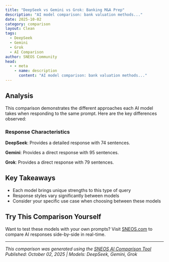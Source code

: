 ```yaml
---
title: "DeepSeek vs Gemini vs Grok: Banking M&A Prep"
description: "AI model comparison: bank valuation methods..."
date: 2025-10-02
category: comparison
layout: Clean
tags:
  - DeepSeek
  - Gemini
  - Grok
  - AI Comparison
author: SNEOS Community
head:
  - - meta
    - name: description
      content: "AI model comparison: bank valuation methods..."
---
```


<ChatComparison
  title="DeepSeek vs Gemini vs Grok: Banking M&amp;A Prep"
  prompt="bank valuation methods"
  :responses='{
    "DeepSeek": "Of course. Here is a comprehensive guide to bank valuation methods, explaining why they are unique and detailing the most common approaches used by analysts and investors.\n\n### Why Bank Valuation is Different\n\nBanks are fundamentally different from industrial or service companies, which necessitates specialized valuation techniques. Key differences include:\n\n*   **Capital Structure is the Business:** A bank\u0027s primary assets (loans) are created by its liabilities (deposits). This makes standard leverage ratios misleading.\n*   **Regulatory Capital:** Banks are required to hold a certain amount of high-quality capital (Equity) against their risk-weighted assets (RWA). This regulatory capital requirement is a primary constraint on growth and profitability.\n*   **Financial Assets \u0026 Liabilities:** Most of a bank\u0027s balance sheet consists of financial instruments measured at fair value or amortized cost, making \u0022book value\u0022 a much more relevant metric than for a manufacturing firm.\n*   **Interest Rate Sensitivity:** A bank\u0027s core profitability (Net Interest Income) is highly sensitive to changes in interest rates.\n*   **Provisions for Losses:** Loan loss provisions are a major, highly variable expense that directly impacts earnings.\n\nBecause of these unique characteristics, **asset-based approaches** (like calculating liquidation value) and standard **P/E multiples** are often less reliable on their own.\n\n---\n\n### Core Bank Valuation Methods\n\nBank valuation typically uses a combination of the following methods, which can be grouped into three categories.\n\n#### 1. Relative Valuation (Multiples Approach)\n\nThis is the most common and quickest method, comparing the bank to its peers.\n\n**a) Price-to-Book (P/B) Ratio**\n*   **What it is:** Share Price / Book Value Per Share (BVPS).\n*   **Why it\u0027s key:** Since a bank\u0027s assets and liabilities are mostly financial, book value (or tangible book value) is a strong proxy for its net asset value. A P/B above 1.0 suggests the market believes the bank can generate a return on its equity above its cost of equity.\n*   **Considerations:** Always look at **Tangible P/B** (Price / Tangible Book Value Per Share), which excludes goodwill and other intangibles, giving a cleaner view of the capital base.\n\n**b) Price-to-Earnings (P/E) Ratio**\n*   **What it is:** Share Price / Earnings Per Share (EPS).\n*   **Why it\u0027s used:** It provides a view of how the market values the bank\u0027s earnings power.\n*   **Limitations:** Bank earnings are highly volatile due to loan loss provisions and trading income. It\u0027s less reliable than P/B for cross-bank comparisons if their risk profiles differ.\n\n**c) Dividend Yield**\n*   **What it is:** Annual Dividends Per Share / Share Price.\n*   **Why it\u0027s used:** Mature, stable banks are often valued for their consistent dividend payments. The yield is compared to government bond yields and other income stocks.\n\n#### 2. Absolute Valuation (Intrinsic Value Approach)\n\nThese methods aim to determine the fundamental, intrinsic value of the bank based on its future cash flows or profits.\n\n**a) Dividend Discount Model (DDM)**\nThis is the most widely used absolute valuation method for banks.\n*   **Concept:** The value of a bank is the present value of all its future dividends.\n*   **Why it fits:** Banks have stable, predictable payout ratios, making future dividends easier to forecast than free cash flow.\n*   **The Model:** Often a multi-stage DDM (e.g., a high-growth stage followed by a stable-growth stage).\n    *   **Value = [DPS\u2081 / (r - g)]** (for Gordon Growth Model)\n    *   Where: **DPS\u2081** = Expected Dividends Per Share next year, **r** = Cost of Equity, **g** = Perpetual Dividend Growth Rate.\n\n**b) Residual Income Model (RIM) / Economic Value Model**\nThis is a powerful and theoretically sound method for banks.\n*   **Concept:** The value of a bank is its current book value plus the present value of all future \u0022residual income\u0022 (or economic profit).\n*   **Residual Income = Net Income - (Equity Charge)**\n*   **Equity Charge = Cost of Equity \u00D7 Beginning Book Value of Equity**\n*   **Why it fits:** It directly incorporates the two key drivers of bank value: **Book Value** (the capital base) and **Return on Equity (ROE)** (the profitability on that capital). A bank only creates value if its ROE exceeds its cost of equity.\n\n**c) Discounted Cash Flow (DCF) to Equity**\nWhile traditional Free Cash Flow (FCF) is tricky for banks, a DCF to Equity can be used.\n*   **Concept:** Discount the future cash flows available to equity shareholders (after all expenses, debts, and reinvestment) at the cost of equity.\n*   **Challenge:** Defining \u0022reinvestment\u0022 for a bank is complex, as it\u0027s often the growth in the loan book (net of deposits), not CapEx.\n\n#### 3. Asset-Based Valuation (Net Asset Value - NAV)\n\nThis method attempts to value the bank\u0027s assets and liabilities at their true economic or market value.\n*   **Concept:** Calculate the fair value of loans, securities, and other assets, subtract the fair value of liabilities (like deposits). The difference is the net asset value available to equity shareholders.\n*   **Challenge:** It is incredibly complex and data-intensive, as it requires fair-value adjustments for thousands of individual loans and deposits. It is often used as a sense-check rather than a primary method.\n\n---\n\n### A Practical Valuation Framework: The \u0022Holy Trinity\u0022\n\nIn practice, analysts triangulate a bank\u0027s value by focusing on the interplay of three key metrics:\n\n1.  **Return on Equity (ROE):** The bank\u0027s profitability. \u0060ROE = Net Income / Shareholders\u0027 Equity\u0060.\n2.  **Cost of Equity (COE):** The minimum return required by investors.\n3.  **Growth (g):** The sustainable growth rate of the bank\u0027s earnings or dividends, which is driven by \u0060g = ROE \u00D7 Retention Ratio\u0060.\n\nThe relationship between these three determines the bank\u0027s justified P/B ratio:\n\n*   **If ROE \u003E COE:** The bank is creating value. Its justified P/B ratio should be **greater than 1.0**.\n*   **If ROE = COE:** The bank is breaking even. Its justified P/B ratio should be **around 1.0**.\n*   **If ROE \u003C COE:** The bank is destroying value. Its justified P/B ratio should be **less than 1.0**.\n\n### Summary Table of Key Methods\n\n| Method | Formula / Concept | Key Strength | Key Weakness |\n| :--- | :--- | :--- | :--- |\n| **Price-to-Book (P/B)** | Price / Book Value per Share | Simple, reflects capital base | Doesn\u0027t account for profitability |\n| **Dividend Discount Model (DDM)** | PV of Future Dividends | Ideal for stable, dividend-paying banks | Unsuitable for banks that don\u0027t pay dividends |\n| **Residual Income Model (RIM)** | Book Value \u002B PV of Future Residual Income | Theoretically sound, links ROE \u0026 COE | Relies on accurate forecasts of ROE |\n| **Discounted Cash Flow (DCF)** | PV of Future Free Cash Flow | Intrinsic value based on cash generation | Difficult to define FCF for a bank |\n\n### Conclusion\n\nTo value a bank effectively, you should **never rely on a single method**. A robust analysis involves:\n\n1.  **Starting with Multiples:** Use P/B and P/E to compare the bank against a carefully selected peer group.\n2.  **Performing an Intrinsic Valuation:** Use a **DDM** or a **Residual Income Model** to estimate a fundamental value based on your forecasts for ROE, growth, and risk.\n3.  **Triangulating the Results:** Compare the outputs from the different methods. If the DDM suggests a value 30% above the current price and the bank is trading at a discount to its peer group P/B, it may be an attractive investment.\n4.  **Considering the Macro:** Always factor in the interest rate environment, regulatory changes, and the overall health of the economy, as these are primary drivers of a bank\u0027s performance.",
    "Gemini": "Bank valuation is a complex process that involves considering a variety of factors specific to the financial industry. Unlike valuing a typical company, banks have unique characteristics such as a high degree of leverage, regulated capital requirements, and reliance on interest rate spreads. Here\u0027s a breakdown of common bank valuation methods:\n\n**I. Core Approaches (Similar to General Valuation but with Bank-Specific Adjustments):**\n\n*   **Discounted Cash Flow (DCF) Method:**\n    *   **Description:** This method values a bank by projecting its future free cash flows and discounting them back to the present value using an appropriate discount rate (cost of equity).\n    *   **Key Considerations:**\n        *   **Difficult to Apply Directly:**  Traditional free cash flow is hard to define for banks because their main business *is* cash flows.  A direct approach to DCF is rarely used.\n        *   **Dividend Discount Model (DDM):** A variant of DCF, the DDM focuses on discounting expected future dividends to shareholders. This is a more common DCF approach for banks, as dividends often represent a significant portion of shareholder returns.\n        *   **Excess Return Model/Residual Income Model (RI):**  This compares the bank\u0027s return on equity (ROE) to its cost of equity.  If ROE consistently exceeds the cost of equity, the bank is creating value. This is often the preferred approach by analysts.\n\n        *   **Terminal Value:** The estimation of the bank\u0027s value beyond the explicit forecast period.  This is crucial as it often contributes a significant portion of the overall valuation.  Perpetual growth models or exit multiples (applied to the final forecast year) are common approaches.\n    *   **Advantages:**  Theoretically sound, considers the time value of money, and can incorporate specific growth assumptions.\n    *   **Disadvantages:**  Requires accurate forecasting, which can be challenging, especially for regulatory changes and economic cycles. Sensitive to assumptions about growth rates, discount rates, and terminal value.  Difficulty in defining \u0027free cash flow\u0027 in a banking context.\n\n*   **Relative Valuation (Comparable Company Analysis):**\n    *   **Description:**  Compares a bank\u0027s valuation multiples to those of similar publicly traded banks.\n    *   **Key Considerations:**\n        *   **Selection of Comparable Companies:** Crucial to identify banks with similar size, business model, geographic footprint, regulatory environment, and risk profile.\n        *   **Key Multiples:**\n            *   **Price-to-Book Value (P/BV):**  Most widely used for bank valuation. Reflects the market\u0027s perception of the bank\u0027s ability to generate returns on its assets.  A higher P/BV generally suggests investors expect the bank to earn higher returns on its equity in the future.  It\u0027s crucial to compare banks with similar levels of profitability (ROE).  A bank with a higher ROE should trade at a higher P/BV.\n            *   **Price-to-Earnings (P/E):** Also used, but less reliable than P/BV because earnings are often more volatile in the banking sector due to loan loss provisions, trading gains/losses, and other factors.\n            *   **Price-to-Tangible Book Value (P/TBV):**  Similar to P/BV, but excludes intangible assets (e.g., goodwill). Some analysts prefer this as it focuses on the tangible equity of the bank.\n            *   **Price-to-Assets (P/A):** Used, but less common as it doesn\u0027t directly reflect profitability.\n            *   **Market-to-Deposit Ratio:** Provides insight into how investors value the bank\u0027s deposit base, which is a crucial source of funding.\n        *   **Adjustments:**  Multiples may need to be adjusted to account for differences in growth rates, profitability, risk profiles, and capital structures among comparable banks.\n    *   **Advantages:**  Relatively simple to implement, market-based, and provides a quick assessment of value.\n    *   **Disadvantages:**  Relies on the availability of comparable data. Can be misleading if the selected comparables are not truly comparable or if the market is mispricing the entire sector. The quality of the comparables is critical.\n\n*   **Precedent Transactions Analysis:**\n    *   **Description:**  Examines the valuation multiples paid in previous acquisitions of similar banks.\n    *   **Key Considerations:**\n        *   **Deal Selection:** Identifying comparable transactions that occurred in similar market conditions and involved banks with similar characteristics.\n        *   **Deal Terms:** Understanding the specific terms of the transaction (e.g., cash vs. stock, earnouts, assumptions of liabilities) to ensure comparability.\n        *   **Control Premium:**  Adjustments often need to be made to reflect the control premium paid by the acquirer.\n    *   **Advantages:**  Provides insight into what acquirers are willing to pay for banks in the current market.\n    *   **Disadvantages:**  Historical transactions may not accurately reflect current market conditions.  Finding truly comparable transactions can be difficult.\n\n**II. Bank-Specific Considerations \u0026 Metrics:**\n\n*   **Asset Quality:**  A crucial factor in bank valuation.\n    *   **Non-Performing Loans (NPLs):**  High levels of NPLs can indicate underlying credit quality problems and negatively impact the bank\u0027s profitability and capital.\n    *   **Loan Loss Reserves:**  Adequate loan loss reserves are essential to cover potential losses from NPLs.\n    *   **Net Charge-Offs:** Actual loan losses that have been written off.  High net charge-offs signal weak credit underwriting standards.\n    *   **Loan Growth:** While loan growth is generally positive, aggressive loan growth can be a red flag if it is accompanied by a decline in lending standards.\n*   **Capital Adequacy:**  Regulated capital requirements are critical for banks.\n    *   **Tier 1 Capital Ratio:** Measures the bank\u0027s core capital relative to its risk-weighted assets.\n    *   **Total Capital Ratio:** Includes Tier 1 capital plus supplementary capital.\n    *   **Leverage Ratio:** Measures the bank\u0027s assets relative to its equity.  High leverage can amplify both profits and losses.\n*   **Funding Structure \u0026 Liquidity:**  How a bank funds its operations is important.\n    *   **Deposit Base:**  A stable and low-cost deposit base is a valuable asset.\n    *   **Loan-to-Deposit Ratio:** Measures the proportion of loans funded by deposits. A high ratio can indicate liquidity risk.\n    *   **Reliance on Wholesale Funding:**  Over-reliance on short-term wholesale funding can increase liquidity risk.\n*   **Management Quality:**  Strong management teams are essential for navigating the complexities of the banking industry.\n*   **Regulatory Environment:**  Banks are heavily regulated, and changes in regulations can significantly impact their profitability and operations.\n*   **Interest Rate Sensitivity:** Banks are exposed to interest rate risk. Understanding the bank\u0027s asset-liability management (ALM) practices and its exposure to changes in interest rates is crucial.  Net Interest Margin (NIM) is a key metric.\n*   **Efficiency Ratio:**  Measures a bank\u0027s operating expenses as a percentage of its net revenue.  A lower efficiency ratio indicates greater efficiency.\n\n**III. Summary \u0026 Key Takeaways:**\n\n*   No single valuation method is perfect.  It\u0027s best to use a combination of approaches and triangulate the results.\n*   Understanding the specific characteristics of the bank being valued is essential.\n*   The quality of the data and assumptions used in the valuation process is critical.\n*   Bank valuation is a dynamic process, and valuations should be regularly updated to reflect changes in market conditions, regulatory developments, and the bank\u0027s performance.\n*   Always consider the qualitative factors, such as management quality, competitive landscape, and regulatory environment.\n\n**Steps in the Valuation Process (General):**\n\n1.  **Understand the Bank:**  Thoroughly analyze the bank\u0027s business model, financial performance, risk profile, and competitive environment.\n2.  **Forecast Financials:**  Develop a detailed financial forecast, including key income statement and balance sheet items.\n3.  **Select Valuation Methods:**  Choose the appropriate valuation methods based on the bank\u0027s characteristics and data availability.\n4.  **Apply Valuation Methods:**  Implement the selected valuation methods, using reasonable assumptions and sensitivity analysis.\n5.  **Reconcile Results:**  Reconcile the results from the different valuation methods and arrive at a final valuation range.\n6.  **Present Findings:**  Clearly communicate the valuation results and the key assumptions and drivers behind the valuation.\n\n**Important Note:** Bank valuation requires specialized knowledge and experience. It is recommended to consult with a qualified professional for complex valuation assignments.  Changes in accounting standards (e.g., CECL) can also significantly impact valuation.\n",
    "Grok": "Bank valuation is the process of determining the economic value of a bank, often used by investors, analysts, or during mergers and acquisitions. There are several methods to value a bank, each with its own approach, assumptions, and applicability depending on the purpose of the valuation. Below are the most commonly used bank valuation methods:\n\n### 1. **Price-to-Book (P/B) Ratio**\n   - **Description**: This method compares a bank\u0027s market value (share price) to its book value (net asset value per share). The book value is derived from the bank\u0027s balance sheet, calculated as total assets minus total liabilities.\n   - **Formula**: P/B Ratio = Market Price per Share / Book Value per Share\n   - **Usefulness**: \n     - Commonly used for banks because their assets and liabilities are often marked to market.\n     - A P/B ratio below 1 may indicate undervaluation, while a ratio above 1 may suggest overvaluation or high growth expectations.\n   - **Limitations**:\n     - Book value may not reflect the true value of intangible assets or future earning potential.\n     - Quality of assets (e.g., non-performing loans) can distort the book value.\n\n### 2. **Price-to-Earnings (P/E) Ratio**\n   - **Description**: This method compares a bank\u0027s market price per share to its earnings per share (EPS).\n   - **Formula**: P/E Ratio = Market Price per Share / Earnings per Share\n   - **Usefulness**:\n     - Reflects how much investors are willing to pay for each dollar of earnings.\n     - Useful for comparing a bank to its peers or industry benchmarks.\n   - **Limitations**:\n     - Earnings can be volatile due to regulatory changes, economic cycles, or provisioning for bad loans.\n     - Accounting practices may differ across banks, affecting comparability.\n\n### 3. **Discounted Cash Flow (DCF) Analysis**\n   - **Description**: This method estimates the present value of a bank\u0027s future cash flows, discounted at an appropriate rate (usually the Weighted Average Cost of Capital, WACC).\n   - **Steps**:\n     1. Forecast future free cash flows (often using net income adjusted for non-cash items and changes in working capital).\n     2. Determine the discount rate (WACC or cost of equity).\n     3. Calculate the terminal value at the end of the forecast period.\n     4. Discount all cash flows to the present value.\n   - **Usefulness**:\n     - Focuses on intrinsic value based on future performance.\n     - Useful for long-term investors or during mergers and acquisitions.\n   - **Limitations**:\n     - Highly sensitive to assumptions about growth rates, discount rates, and future performance.\n     - Banks\u2019 cash flows can be difficult to predict due to regulatory and economic uncertainties.\n\n### 4. **Dividend Discount Model (DDM)**\n   - **Description**: This method values a bank based on the present value of its future dividend payments to shareholders.\n   - **Formula**: Value per Share = Expected Dividends per Share / (Discount Rate \u2013 Dividend Growth Rate)\n   - **Usefulness**:\n     - Works well for banks with a consistent dividend policy.\n     - Focuses on returns to shareholders.\n   - **Limitations**:\n     - Not applicable if the bank does not pay dividends or if dividends are erratic.\n     - Sensitive to assumptions about growth rates and discount rates.\n\n### 5. **Net Asset Value (NAV) Approach**\n   - **Description**: Valuates a bank based on the difference between its total assets and total liabilities, adjusted for the market value of assets and potential off-balance-sheet liabilities.\n   - **Usefulness**:\n     - Useful for assessing the liquidation value of a bank.\n     - Often used in distressed situations or restructuring.\n   - **Limitations**:\n     - Does not account for future earnings potential or intangible assets like brand value or customer relationships.\n     - Asset values may be hard to determine accurately, especially for illiquid or impaired assets.\n\n### 6. **Comparable Company Analysis (Comps)**\n   - **Description**: This method values a bank by comparing it to similar banks using valuation multiples like P/E, P/B, or Return on Equity (ROE).\n   - **Steps**:\n     1. Identify comparable banks (similar size, market, and business model).\n     2. Apply industry average multiples to the target bank\u0027s financial metrics.\n   - **Usefulness**:\n     - Provides a market-based perspective.\n     - Easy to use for relative valuation.\n   - **Limitations**:\n     - Assumes comparable banks are truly similar, which may not always be the case.\n     - Market conditions can distort multiples.\n\n### 7. **Precedent Transaction Analysis**\n   - **Description**: Values a bank based on the valuation metrics of similar banks in recent transactions (e.g., mergers or acquisitions).\n   - **Usefulness**:\n     - Useful in M\u0026A scenarios to gauge what acquirers have paid for similar banks.\n   - **Limitations**:\n     - Data on transactions may not be readily available or comparable.\n     - Past transactions may not reflect current market conditions.\n\n### 8. **Return on Equity (ROE) Based Models (e.g., Gordon Growth Model for Banks)**\n   - **Description**: Some models, like the Gordon Growth Model adapted for banks, use ROE and retention ratios to estimate growth and value.\n   - **Formula**: Value = (ROE \u00D7 Book Value \u00D7 Retention Ratio) / (Cost of Equity \u2013 Growth Rate)\n   - **Usefulness**:\n     - Ties valuation to profitability and reinvestment capacity.\n   - **Limitations**:\n     - Assumes stable ROE and growth, which may not hold for banks in volatile markets.\n\n### Key Considerations in Bank Valuation:\n- **Regulatory Environment**: Banks are heavily regulated, and changes in capital requirements (e.g., Basel III norms) or interest rate policies can impact valuations.\n- **Asset Quality**: Non-performing loans (NPLs) and provisions for bad debts can significantly affect profitability and asset values.\n- **Interest Rate Sensitivity**: Banks\u2019 earnings are sensitive to interest rate changes, impacting net interest margins (NIM).\n- **Economic Conditions**: Macroeconomic factors like GDP growth, unemployment, and inflation influence loan demand and default rates.\n- **Intangibles**: Brand value, customer base, and technology investments are harder to quantify but can be significant.\n\n### Conclusion:\nNo single method is universally superior; the choice depends on the context (e.g., investment analysis, M\u0026A, or regulatory purposes) and available data. Analysts often use a combination of methods to arrive at a range of values, applying professional judgment to weigh each approach. For instance, P/B and P/E ratios are quick and market-based, while DCF and DDM provide intrinsic value estimates. Understanding a bank\u0027s specific business model (retail, investment, or universal banking) and its financial health is critical for accurate valuation."
  }'
  published-date="13:47"
/>

## Analysis

This comparison demonstrates the different approaches each AI model takes when responding to the same prompt. Here are the key differences observed:

### Response Characteristics

**DeepSeek**: Provides a detailed response with 74 sentences. 

**Gemini**: Provides a direct response with 95 sentences. 

**Grok**: Provides a direct response with 79 sentences. 

## Key Takeaways

- Each model brings unique strengths to this type of query
- Response styles vary significantly between models
- Consider your specific use case when choosing between these models

## Try This Comparison Yourself

Want to test these models with your own prompts? Visit [SNEOS.com](https://sneos.com) to compare AI responses side-by-side in real-time.

---

*This comparison was generated using the [SNEOS AI Comparison Tool](https://sneos.com)*
*Published: October 02, 2025 | Models: DeepSeek, Gemini, Grok*
